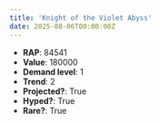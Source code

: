 ```yaml
---
title: 'Knight of the Violet Abyss'
date: 2025-08-06T00:00:00Z
---
```

- **RAP**: 84541
- **Value**: 180000
- **Demand level**: 1
- **Trend**: 2
- **Projected?**: True
- **Hyped?**: True
- **Rare?**: True
